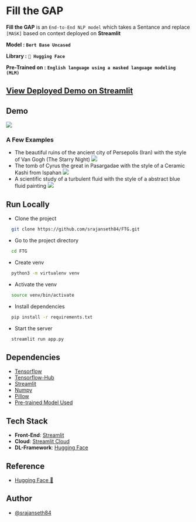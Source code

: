 # Fill the GAP

**Fill the GAP** is an `End-to-End NLP model` which takes a Sentance and replace `[MASK]` based on context deployed on **Streamlit**

**Model :** **`Bert Base Uncased`**

**Library :** **`🤗 Hugging Face `**

**Pre-Trained on :** **`English language using a masked language modeling (MLM)`**





## [View Deployed Demo on Streamlit](https://share.streamlit.io/srajanseth84/all-ml-projects-streamlit/main/app.py)



## Demo

![](extras/demo.gif.gif)


### A Few Examples

* The beautiful ruins of the ancient city of Persepolis (Iran) with the style of Van Gogh (The Starry Night) 
  <img src="images/">
* The tomb of Cyrus the great in Pasargadae with the style of a Ceramic Kashi from Ispahan 
  <img src="images/">
* A scientific study of a turbulent fluid with the style of a abstract blue fluid painting
  <img src = "images/">



## Run Locally


* Clone the project

```bash
  git clone https://github.com/srajanseth84/FTG.git
```

* Go to the project directory

```bash
  cd FTG
```
* Create venv

```bash
  python3 -m virtualenv venv 
```

* Activate the venv

```bash
  source venv/bin/activate
```

* Install dependencies

```bash
  pip install -r requirements.txt
```

* Start the server

```bash
  streamlit run app.py 
```



## Dependencies

* [Tensorflow](https://github.com/tensorflow/tensorflow)
* [Tensorflow-Hub](https://github.com/tensorflow/hub)
* [Streamlit](https://github.com/streamlit/streamlit)
* [Numpy](https://github.com/numpy/numpy)
* [Pillow](https://github.com/python-pillow/Pillow)
* [Pre-trained Model Used](https://tfhub.dev/google/magenta/arbitrary-image-stylization-v1-256/2)  

## Tech Stack
* **Front-End**: [Streamlit](https://github.com/streamlit/streamlit)
* **Cloud**: [Streamlit Cloud](https://streamlit.io/cloud)
* **DL-Framework**: [Hugging Face](https://huggingface.co/)



## Reference

- [Hugging Face 🤗](https://huggingface.co/)
## Author

- [@srajanseth84](https://github.com/srajanseth84)

  
